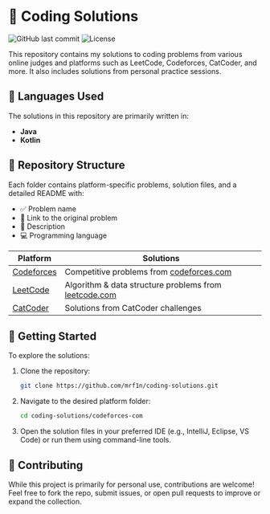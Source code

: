 # 🧠 Coding Solutions

![GitHub last commit](https://img.shields.io/github/last-commit/mrf1n/coding-solutions)
![License](https://img.shields.io/github/license/mrf1n/coding-solutions)

This repository contains my solutions to coding problems from various online judges and platforms such as LeetCode, Codeforces, CatCoder, and more. It also includes solutions from personal practice sessions.


## 📝 Languages Used

The solutions in this repository are primarily written in:

- **Java**
- **Kotlin**

## 📂 Repository Structure

Each folder contains platform-specific problems, solution files, and a detailed README with:

- ✅ Problem name
- 🔗 Link to the original problem
- 📝 Description
- 💻 Programming language

| Platform | Solutions |
|----------|-----------|
| [Codeforces](codeforces-com/README.md) | Competitive problems from [codeforces.com](https://codeforces.com) |
| [LeetCode](leetcode-com/README.md) | Algorithm & data structure problems from [leetcode.com](https://leetcode.com) |
| [CatCoder](catcoder-codingcontest-org/README.md) | Solutions from CatCoder challenges |


## 🚀 Getting Started

To explore the solutions:

1. Clone the repository:
   ```bash
   git clone https://github.com/mrf1n/coding-solutions.git
   ```
2. Navigate to the desired platform folder:
   ```bash
   cd coding-solutions/codeforces-com
   ```
3. Open the solution files in your preferred IDE (e.g., IntelliJ, Eclipse, VS Code) or run them using command-line tools.

## 🤝 Contributing

While this project is primarily for personal use, contributions are welcome! Feel free to fork the repo, submit issues, or open pull requests to improve or expand the collection.

